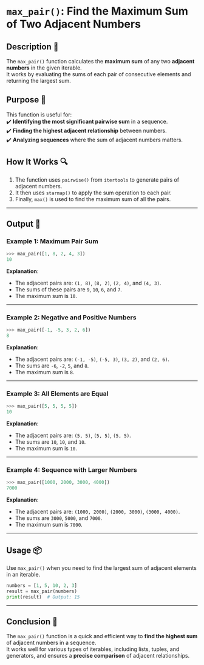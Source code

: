 # `max_pair()`: Find the Maximum Sum of Two Adjacent Numbers

## Description 📝

The `max_pair()` function calculates the **maximum sum** of any two **adjacent numbers** in the given iterable.  
It works by evaluating the sums of each pair of consecutive elements and returning the largest sum.

## Purpose 🎯

This function is useful for:  
✔️ **Identifying the most significant pairwise sum** in a sequence.  
✔️ **Finding the highest adjacent relationship** between numbers.  
✔️ **Analyzing sequences** where the sum of adjacent numbers matters.

## How It Works 🔍

1. The function uses `pairwise()` from `itertools` to generate pairs of adjacent numbers.
2. It then uses `starmap()` to apply the sum operation to each pair.
3. Finally, `max()` is used to find the maximum sum of all the pairs.

---

## Output 📜

### Example 1: Maximum Pair Sum

```python
>>> max_pair([1, 8, 2, 4, 3])
10
```

**Explanation**:

-   The adjacent pairs are: `(1, 8)`, `(8, 2)`, `(2, 4)`, and `(4, 3)`.
-   The sums of these pairs are `9`, `10`, `6`, and `7`.
-   The maximum sum is `10`.

---

### Example 2: Negative and Positive Numbers

```python
>>> max_pair([-1, -5, 3, 2, 6])
8
```

**Explanation**:

-   The adjacent pairs are: `(-1, -5)`, `(-5, 3)`, `(3, 2)`, and `(2, 6)`.
-   The sums are `-6`, `-2`, `5`, and `8`.
-   The maximum sum is `8`.

---

### Example 3: All Elements are Equal

```python
>>> max_pair([5, 5, 5, 5])
10
```

**Explanation**:

-   The adjacent pairs are: `(5, 5)`, `(5, 5)`, `(5, 5)`.
-   The sums are `10`, `10`, and `10`.
-   The maximum sum is `10`.

---

### Example 4: Sequence with Larger Numbers

```python
>>> max_pair([1000, 2000, 3000, 4000])
7000
```

**Explanation**:

-   The adjacent pairs are: `(1000, 2000)`, `(2000, 3000)`, `(3000, 4000)`.
-   The sums are `3000`, `5000`, and `7000`.
-   The maximum sum is `7000`.

---

## Usage 📦

Use `max_pair()` when you need to find the largest sum of adjacent elements in an iterable.

```python
numbers = [1, 5, 10, 2, 3]
result = max_pair(numbers)
print(result)  # Output: 15
```

---

## Conclusion 🚀

The `max_pair()` function is a quick and efficient way to **find the highest sum** of adjacent numbers in a sequence.  
It works well for various types of iterables, including lists, tuples, and generators, and ensures a **precise comparison** of adjacent relationships.

